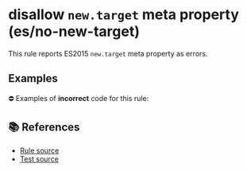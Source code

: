 # disallow `new.target` meta property (es/no-new-target)

This rule reports ES2015 `new.target` meta property as errors.

## Examples

⛔ Examples of **incorrect** code for this rule:

<eslint-playground type="bad" code="/*eslint es/no-new-target: error */
class A {
    constructor() {
        doSomething(new.target)
    }
}
" />

## 📚 References

- [Rule source](https://github.com/mysticatea/eslint-plugin-es/blob/v3.0.0/lib/rules/no-new-target.js)
- [Test source](https://github.com/mysticatea/eslint-plugin-es/blob/v3.0.0/tests/lib/rules/no-new-target.js)
